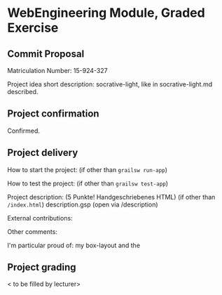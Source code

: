# WebEngineering Module, Graded Exercise

## Commit Proposal

Matriculation Number: 15-924-327

Project idea short description: socrative-light, like in socrative-light.md described.


## Project confirmation

Confirmed.


## Project delivery <to be filled by student>

How to start the project: (if other than `grailsw run-app`)

How to test the project:  (if other than `grailsw test-app`)

Project description: (5 Punkte! Handgeschriebenes HTML)     (if other than `/index.html`) description.gsp (open via /description)

External contributions:

Other comments: 

I'm particular proud of: my box-layout and the 


## Project grading 

< to be filled by lecturer>
